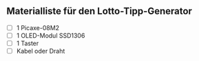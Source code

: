 ## Materialliste für den Lotto-Tipp-Generator

- [ ] 1 Picaxe-08M2
- [ ] 1 OLED-Modul SSD1306
- [ ] 1 Taster
- [ ] Kabel oder Draht